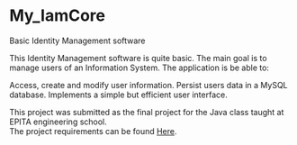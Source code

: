 # My_IamCore
Basic Identity Management software

This Identity Management software is quite basic. The main goal is to manage users of an Information System. 
The application is be able to:

Access, create and modify user information.
Persist users data in a MySQL database.
Implements a simple but efficient user interface.

This project was submitted as the final project for the Java class taught at EPITA engineering school.  
The project requirements can be found [Here](http://thomas-broussard.fr/work/java/courses/project/fundamental.xhtml).
